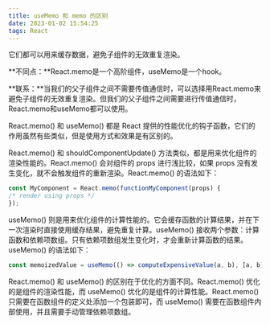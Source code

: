 ```yaml
---
title: useMemo 和 memo 的区别
date: 2023-01-02 15:54:25
tags: React
---
```


它们都可以用来缓存数据，避免子组件的无效重复渲染。

**不同点：**React.memo是一个高阶组件，useMemo是一个hook。

**联系：**当我们的父子组件之间不需要传值通信时，可以选择用React.memo来避免子组件的无效重复渲染。但我们的父子组件之间需要进行传值通信时，React.memo和useMemo都可以使用。

React.memo() 和 useMemo() 都是 React 提供的性能优化的钩子函数，它们的作用虽然有些类似，但是使用方式和效果是有区别的。

React.memo() 和 shouldComponentUpdate() 方法类似，都是用来优化组件的渲染性能的。React.memo() 会对组件的 props 进行浅比较，如果 props 没有发生变化，就不会触发组件的重新渲染。React.memo() 的语法如下：

```jsx
const MyComponent = React.memo(functionMyComponent(props) {
/* render using props */
});

```

useMemo() 则是用来优化组件的计算性能的。它会缓存函数的计算结果，并在下一次渲染时直接使用缓存结果，避免重复计算。useMemo() 接收两个参数：计算函数和依赖项数组。只有依赖项数组发生变化时，才会重新计算函数的结果。useMemo() 的语法如下：

```jsx
const memoizedValue = useMemo(() => computeExpensiveValue(a, b), [a, b]);

```

React.memo() 和 useMemo() 的区别在于优化的方面不同。React.memo() 优化的是组件的渲染性能，而 useMemo() 优化的是组件的计算性能。React.memo() 只需要在函数组件的定义处添加一个包装即可，而 useMemo() 需要在函数组件内部使用，并且需要手动管理依赖项数组。